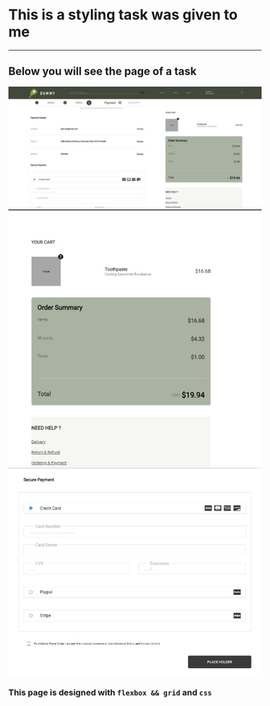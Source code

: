 # This is a styling task was given to me
---
## Below you will see the page of a task
![alt text](https://github.com/barisdevjs/Js-Projects/blob/main/page-assignment/screenshots/p1.jpg)
![alt text](https://github.com/barisdevjs/Js-Projects/blob/main/page-assignment/screenshots/p2.jpg)
![alt text](https://github.com/barisdevjs/Js-Projects/blob/main/page-assignment/screenshots/p3.jpg)


### This page is designed with `flexbox && grid` and `css`
